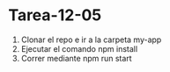 # Tarea-12-05
1. Clonar el repo e ir a la carpeta my-app
2. Ejecutar el comando npm install
3. Correr mediante npm run start

